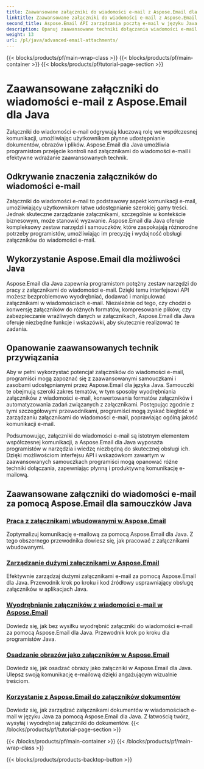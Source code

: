 ```yaml
---
title: Zaawansowane załączniki do wiadomości e-mail z Aspose.Email dla Java
linktitle: Zaawansowane załączniki do wiadomości e-mail z Aspose.Email dla Java
second_title: Aspose.Email API zarządzania pocztą e-mail w języku Java
description: Opanuj zaawansowane techniki dołączania wiadomości e-mail dzięki Aspose.Email dla Java. Zapoznaj się z samouczkami dotyczącymi wydajnej obsługi załączników.
weight: 13
url: /pl/java/advanced-email-attachments/
---
```


{{< blocks/products/pf/main-wrap-class >}}
{{< blocks/products/pf/main-container >}}
{{< blocks/products/pf/tutorial-page-section >}}

# Zaawansowane załączniki do wiadomości e-mail z Aspose.Email dla Java


Załączniki do wiadomości e-mail odgrywają kluczową rolę we współczesnej komunikacji, umożliwiając użytkownikom płynne udostępnianie dokumentów, obrazów i plików. Aspose.Email dla Java umożliwia programistom przejęcie kontroli nad załącznikami do wiadomości e-mail i efektywne wdrażanie zaawansowanych technik.

## Odkrywanie znaczenia załączników do wiadomości e-mail

Załączniki do wiadomości e-mail to podstawowy aspekt komunikacji e-mail, umożliwiający użytkownikom łatwe udostępnianie szerokiej gamy treści. Jednak skuteczne zarządzanie załącznikami, szczególnie w kontekście biznesowym, może stanowić wyzwanie. Aspose.Email dla Java oferuje kompleksowy zestaw narzędzi i samouczków, które zaspokajają różnorodne potrzeby programistów, umożliwiając im precyzję i wydajność obsługi załączników do wiadomości e-mail.

## Wykorzystanie Aspose.Email dla możliwości Java

Aspose.Email dla Java zapewnia programistom potężny zestaw narzędzi do pracy z załącznikami do wiadomości e-mail. Dzięki temu interfejsowi API możesz bezproblemowo wyodrębniać, dodawać i manipulować załącznikami w wiadomościach e-mail. Niezależnie od tego, czy chodzi o konwersję załączników do różnych formatów, kompresowanie plików, czy zabezpieczanie wrażliwych danych w załącznikach, Aspose.Email dla Java oferuje niezbędne funkcje i wskazówki, aby skutecznie realizować te zadania.

## Opanowanie zaawansowanych technik przywiązania

Aby w pełni wykorzystać potencjał załączników do wiadomości e-mail, programiści mogą zapoznać się z zaawansowanymi samouczkami i zasobami udostępnianymi przez Aspose.Email dla języka Java. Samouczki te obejmują szeroki zakres tematów, w tym sposoby wyodrębniania załączników z wiadomości e-mail, konwertowania formatów załączników i automatyzowania zadań związanych z załącznikami. Postępując zgodnie z tymi szczegółowymi przewodnikami, programiści mogą zyskać biegłość w zarządzaniu załącznikami do wiadomości e-mail, poprawiając ogólną jakość komunikacji e-mail.

Podsumowując, załączniki do wiadomości e-mail są istotnym elementem współczesnej komunikacji, a Aspose.Email dla Java wyposaża programistów w narzędzia i wiedzę niezbędną do skutecznej obsługi ich. Dzięki możliwościom interfejsu API i wskazówkom zawartym w zaawansowanych samouczkach programiści mogą opanować różne techniki dołączania, zapewniając płynną i produktywną komunikację e-mailową.

## Zaawansowane załączniki do wiadomości e-mail za pomocą Aspose.Email dla samouczków Java
### [Praca z załącznikami wbudowanymi w Aspose.Email](./working-with-inline-attachments/)
Zoptymalizuj komunikację e-mailową za pomocą Aspose.Email dla Java. Z tego obszernego przewodnika dowiesz się, jak pracować z załącznikami wbudowanymi.
### [Zarządzanie dużymi załącznikami w Aspose.Email](./managing-large-attachments/)
Efektywnie zarządzaj dużymi załącznikami e-mail za pomocą Aspose.Email dla Java. Przewodnik krok po kroku i kod źródłowy usprawniający obsługę załączników w aplikacjach Java.
### [Wyodrębnianie załączników z wiadomości e-mail w Aspose.Email](./extracting-attachments-from-email-messages/)
Dowiedz się, jak bez wysiłku wyodrębnić załączniki do wiadomości e-mail za pomocą Aspose.Email dla Java. Przewodnik krok po kroku dla programistów Java.
### [Osadzanie obrazów jako załączników w Aspose.Email](./embedding-images-as-attachments/)
Dowiedz się, jak osadzać obrazy jako załączniki w Aspose.Email dla Java. Ulepsz swoją komunikację e-mailową dzięki angażującym wizualnie treściom.
### [Korzystanie z Aspose.Email do załączników dokumentów](./using-aspose-email-for-document-attachments/)
Dowiedz się, jak zarządzać załącznikami dokumentów w wiadomościach e-mail w języku Java za pomocą Aspose.Email dla Java. Z łatwością twórz, wysyłaj i wyodrębniaj załączniki do dokumentów.
{{< /blocks/products/pf/tutorial-page-section >}}

{{< /blocks/products/pf/main-container >}}
{{< /blocks/products/pf/main-wrap-class >}}

{{< blocks/products/products-backtop-button >}}
